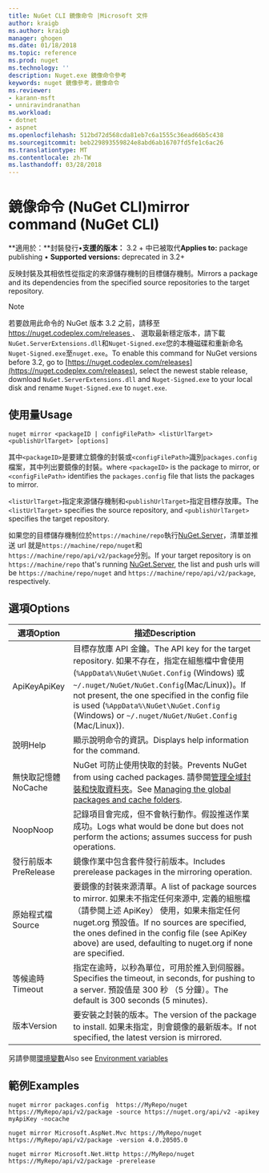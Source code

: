 ```yaml
---
title: NuGet CLI 鏡像命令 |Microsoft 文件
author: kraigb
ms.author: kraigb
manager: ghogen
ms.date: 01/18/2018
ms.topic: reference
ms.prod: nuget
ms.technology: ''
description: Nuget.exe 鏡像命令參考
keywords: nuget 鏡像參考，鏡像命令
ms.reviewer:
- karann-msft
- unniravindranathan
ms.workload:
- dotnet
- aspnet
ms.openlocfilehash: 512bd72d568cda81eb7c6a1555c36ead66b5c438
ms.sourcegitcommit: beb229893559824e8abd6ab16707fd5fe1c6ac26
ms.translationtype: MT
ms.contentlocale: zh-TW
ms.lasthandoff: 03/28/2018
---
```

# <a name="mirror-command-nuget-cli"></a><span data-ttu-id="c94a4-104">鏡像命令 (NuGet CLI)</span><span class="sxs-lookup"><span data-stu-id="c94a4-104">mirror command (NuGet CLI)</span></span>

<span data-ttu-id="c94a4-105">**適用於：**封裝發行&bullet;**支援的版本：** 3.2 + 中已被取代</span><span class="sxs-lookup"><span data-stu-id="c94a4-105">**Applies to:** package publishing &bullet; **Supported versions:** deprecated in 3.2+</span></span>

<span data-ttu-id="c94a4-106">反映封裝及其相依性從指定的來源儲存機制的目標儲存機制。</span><span class="sxs-lookup"><span data-stu-id="c94a4-106">Mirrors a package and its dependencies from the specified source repositories to the target repository.</span></span>

> [!NOTE]
> <span data-ttu-id="c94a4-107">若要啟用此命令的 NuGet 版本 3.2 之前，請移至[ https://nuget.codeplex.com/releases ](https://nuget.codeplex.com/releases)、 選取最新穩定版本，請下載`NuGet.ServerExtensions.dll`和`Nuget-Signed.exe`您的本機磁碟和重新命名`Nuget-Signed.exe`至`nuget.exe`。</span><span class="sxs-lookup"><span data-stu-id="c94a4-107">To enable this command for NuGet versions before 3.2, go to [https://nuget.codeplex.com/releases](https://nuget.codeplex.com/releases), select the newest stable release, download `NuGet.ServerExtensions.dll` and `Nuget-Signed.exe` to your local disk and rename `Nuget-Signed.exe` to `nuget.exe`.</span></span>

## <a name="usage"></a><span data-ttu-id="c94a4-108">使用量</span><span class="sxs-lookup"><span data-stu-id="c94a4-108">Usage</span></span>

```cli
nuget mirror <packageID | configFilePath> <listUrlTarget> <publishUrlTarget> [options]
```

<span data-ttu-id="c94a4-109">其中`<packageID>`是要建立鏡像的封裝或`<configFilePath>`識別`packages.config`檔案，其中列出要鏡像的封裝。</span><span class="sxs-lookup"><span data-stu-id="c94a4-109">where `<packageID>` is the package to mirror, or `<configFilePath>` identifies the `packages.config` file that lists the packages to mirror.</span></span>

<span data-ttu-id="c94a4-110">`<listUrlTarget>`指定來源儲存機制和`<publishUrlTarget>`指定目標存放庫。</span><span class="sxs-lookup"><span data-stu-id="c94a4-110">The `<listUrlTarget>` specifies the source repository, and `<publishUrlTarget>` specifies the target repository.</span></span>

<span data-ttu-id="c94a4-111">如果您的目標儲存機制位於`https://machine/repo`執行[NuGet.Server](../hosting-packages/nuget-server.md)，清單並推送 url 就是`https://machine/repo/nuget`和`https://machine/repo/api/v2/package`分別。</span><span class="sxs-lookup"><span data-stu-id="c94a4-111">If your target repository is on `https://machine/repo` that's running [NuGet.Server](../hosting-packages/nuget-server.md), the list and push urls will be `https://machine/repo/nuget` and `https://machine/repo/api/v2/package`, respectively.</span></span>

## <a name="options"></a><span data-ttu-id="c94a4-112">選項</span><span class="sxs-lookup"><span data-stu-id="c94a4-112">Options</span></span>

| <span data-ttu-id="c94a4-113">選項</span><span class="sxs-lookup"><span data-stu-id="c94a4-113">Option</span></span> | <span data-ttu-id="c94a4-114">描述</span><span class="sxs-lookup"><span data-stu-id="c94a4-114">Description</span></span> |
| --- | --- |
| <span data-ttu-id="c94a4-115">ApiKey</span><span class="sxs-lookup"><span data-stu-id="c94a4-115">ApiKey</span></span> | <span data-ttu-id="c94a4-116">目標存放庫 API 金鑰。</span><span class="sxs-lookup"><span data-stu-id="c94a4-116">The API key for the target repository.</span></span> <span data-ttu-id="c94a4-117">如果不存在，指定在組態檔中會使用 (`%AppData%\NuGet\NuGet.Config` (Windows) 或`~/.nuget/NuGet/NuGet.Config`(Mac/Linux))。</span><span class="sxs-lookup"><span data-stu-id="c94a4-117">If not present,  the one specified in the config file is used (`%AppData%\NuGet\NuGet.Config` (Windows) or `~/.nuget/NuGet/NuGet.Config` (Mac/Linux)).</span></span> |
| <span data-ttu-id="c94a4-118">說明</span><span class="sxs-lookup"><span data-stu-id="c94a4-118">Help</span></span> | <span data-ttu-id="c94a4-119">顯示說明命令的資訊。</span><span class="sxs-lookup"><span data-stu-id="c94a4-119">Displays help information for the command.</span></span> |
| <span data-ttu-id="c94a4-120">無快取記憶體</span><span class="sxs-lookup"><span data-stu-id="c94a4-120">NoCache</span></span> | <span data-ttu-id="c94a4-121">NuGet 可防止使用快取的封裝。</span><span class="sxs-lookup"><span data-stu-id="c94a4-121">Prevents NuGet from using cached packages.</span></span> <span data-ttu-id="c94a4-122">請參閱[管理全域封裝和快取資料夾](../consume-packages/managing-the-global-packages-and-cache-folders.md)。</span><span class="sxs-lookup"><span data-stu-id="c94a4-122">See [Managing the global packages and cache folders](../consume-packages/managing-the-global-packages-and-cache-folders.md).</span></span> |
| <span data-ttu-id="c94a4-123">Noop</span><span class="sxs-lookup"><span data-stu-id="c94a4-123">Noop</span></span> | <span data-ttu-id="c94a4-124">記錄項目會完成，但不會執行動作。假設推送作業成功。</span><span class="sxs-lookup"><span data-stu-id="c94a4-124">Logs what would be done but does not perform the actions; assumes success for push operations.</span></span> |
| <span data-ttu-id="c94a4-125">發行前版本</span><span class="sxs-lookup"><span data-stu-id="c94a4-125">PreRelease</span></span> | <span data-ttu-id="c94a4-126">鏡像作業中包含套件發行前版本。</span><span class="sxs-lookup"><span data-stu-id="c94a4-126">Includes prerelease packages in the mirroring operation.</span></span> |
| <span data-ttu-id="c94a4-127">原始程式檔</span><span class="sxs-lookup"><span data-stu-id="c94a4-127">Source</span></span> | <span data-ttu-id="c94a4-128">要鏡像的封裝來源清單。</span><span class="sxs-lookup"><span data-stu-id="c94a4-128">A list of package sources to mirror.</span></span> <span data-ttu-id="c94a4-129">如果未不指定任何來源中, 定義的組態檔 （請參閱上述 ApiKey） 使用，如果未指定任何 nuget.org 預設值。</span><span class="sxs-lookup"><span data-stu-id="c94a4-129">If no sources are specified, the ones defined in the config file (see ApiKey above) are used, defaulting to nuget.org if none are specified.</span></span> |
| <span data-ttu-id="c94a4-130">等候逾時</span><span class="sxs-lookup"><span data-stu-id="c94a4-130">Timeout</span></span> | <span data-ttu-id="c94a4-131">指定在逾時，以秒為單位，可用於推入到伺服器。</span><span class="sxs-lookup"><span data-stu-id="c94a4-131">Specifies the timeout, in seconds, for pushing to a server.</span></span> <span data-ttu-id="c94a4-132">預設值是 300 秒 （5 分鐘）。</span><span class="sxs-lookup"><span data-stu-id="c94a4-132">The default is 300 seconds (5 minutes).</span></span> |
| <span data-ttu-id="c94a4-133">版本</span><span class="sxs-lookup"><span data-stu-id="c94a4-133">Version</span></span> | <span data-ttu-id="c94a4-134">要安裝之封裝的版本。</span><span class="sxs-lookup"><span data-stu-id="c94a4-134">The version of the package to install.</span></span> <span data-ttu-id="c94a4-135">如果未指定，則會鏡像的最新版本。</span><span class="sxs-lookup"><span data-stu-id="c94a4-135">If not specified, the latest version is mirrored.</span></span> |

<span data-ttu-id="c94a4-136">另請參閱[環境變數](cli-ref-environment-variables.md)</span><span class="sxs-lookup"><span data-stu-id="c94a4-136">Also see [Environment variables](cli-ref-environment-variables.md)</span></span>

## <a name="examples"></a><span data-ttu-id="c94a4-137">範例</span><span class="sxs-lookup"><span data-stu-id="c94a4-137">Examples</span></span>

```cli
nuget mirror packages.config  https://MyRepo/nuget https://MyRepo/api/v2/package -source https://nuget.org/api/v2 -apikey myApiKey -nocache

nuget mirror Microsoft.AspNet.Mvc https://MyRepo/nuget https://MyRepo/api/v2/package -version 4.0.20505.0

nuget mirror Microsoft.Net.Http https://MyRepo/nuget https://MyRepo/api/v2/package -prerelease
```
